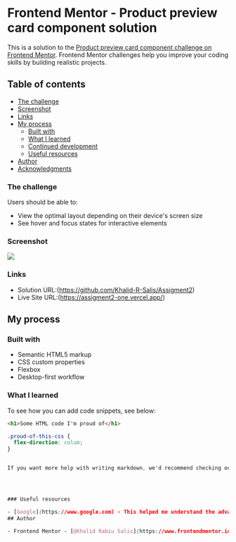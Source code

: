 # Frontend Mentor - Product preview card component solution

This is a solution to the [Product preview card component challenge on Frontend Mentor](https://www.frontendmentor.io/challenges/product-preview-card-component-GO7UmttRfa). Frontend Mentor challenges help you improve your coding skills by building realistic projects. 

## Table of contents

  - [The challenge](#the-challenge)
  - [Screenshot](#screenshot)
  - [Links](#links)
- [My process](#my-process)
  - [Built with](#built-with)
  - [What I learned](#what-i-learned)
  - [Continued development](#continued-development)
  - [Useful resources](#useful-resources)
- [Author](#author)
- [Acknowledgments](#acknowledgments)

### The challenge

Users should be able to:

- View the optimal layout depending on their device's screen size
- See hover and focus states for interactive elements

### Screenshot

![](./image-product-mobile.jpg)

### Links

- Solution URL:(https://github.com/Khalid-R-Salis/Assigment2)
- Live Site URL:(https://assigment2-one.vercel.app/)

## My process

### Built with

- Semantic HTML5 markup
- CSS custom properties
- Flexbox
- Desktop-first workflow
### What I learned

To see how you can add code snippets, see below:

```html
<h1>Some HTML code I'm proud of</h1>
```
```css
.proud-of-this-css {
  flex-direction: colum;
}


If you want more help with writing markdown, we'd recommend checking out [The Markdown Guide](https://www.markdownguide.org/) to learn more.




### Useful resources

- [Google](https://www.google.com) - This helped me understand the advance flex property. I really liked this pattern and will use it going forward.
## Author

- Frontend Mentor - [@Khalid Rabiu Salis](https://www.frontendmentor.io/profile/Khalid-R-Salis)